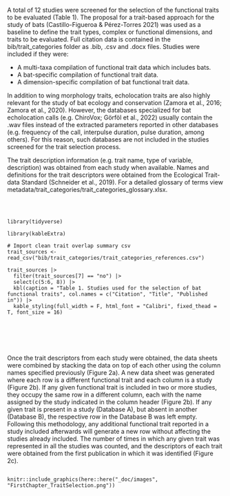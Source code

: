 A total of 12 studies were screened for the selection of the functional traits to be evaluated (Table 1). The proposal for a trait-based approach for the study of bats (Castillo-Figueroa & Pérez-Torres 2021) was used as a baseline to define the trait types, complex or functional dimensions, and traits to be evaluated. Full citation data is contained in the bib/trait_categories folder as .bib, .csv and .docx files. Studies were included if they were:

-   A multi-taxa compilation of functional trait data which includes bats.
-   A bat-specific compilation of functional trait data.
-   A dimension-specific compilation of bat functional trait data.

In addition to wing morphology traits, echolocation traits are also highly relevant for the study of bat ecology and conservation (Zamora et al., 2016; Zamora et al., 2020). However, the databases specialized for bat echolocation calls (e.g. ChiroVox; Görföl et al., 2022) usually contain the .wav files instead of the extracted parameters reported in other databases (e.g. frequency of the call, interpulse duration, pulse duration, among others). For this reason, such databases are not included in the studies screened for the trait selection process.

The trait description information (e.g. trait name, type of variable, description) was obtained from each study when available. Names and definitions for the trait descriptors were obtained from the Ecological Trait-data Standard (Schneider et al., 2019). For a detailed glossary of terms view metadata/trait_categories/trait_categories_glossary.xlsx.

<br>

```{r Trait sources selection list, echo=FALSE, message=FALSE, warning=FALSE, tidy=FALSE}

library(tidyverse)

library(kableExtra)

# Import clean trait overlap summary csv
trait_sources <- read_csv("bib/trait_categories/trait_categories_references.csv")

trait_sources |>
  filter(trait_sources[7] == "no") |>
  select(c(5:6, 8)) |>
  kbl(caption = "Table 1. Studies used for the selection of bat functional traits", col.names = c("Citation", "Title", "Published in")) |>
  kable_styling(full_width = F, html_font = "Calibri", fixed_thead = T, font_size = 16)
  


```

<br> <br>

Once the trait descriptors from each study were obtained, the data sheets were combined by stacking the data on top of each other using the column names specified previously (Figure 2a). A new data sheet was generated where each row is a different functional trait and each column is a study (Figure 2b). If any given functional trait is included in two or more studies, they occupy the same row in a different column, each with the name assigned by the study indicated in the column header (Figure 2b). If any given trait is present in a study (Database A), but absent in another (Database B), the respective row in the Database B was left empty. Following this methodology, any additional functional trait reported in a study included afterwards will generate a new row without affecting the studies already included. The number of times in which any given trait was represented in all the studies was counted, and the descriptors of each trait were obtained from the first publication in which it was identified (Figure 2c).

```{r trait selection process, fig.align = 'center', out.width = "90%", fig.cap = "Figure 2. Workflow for the screening and selection of bat functional traits to be evaluated. The first two columns in b) and c) correspond to trait type and the trait complex or functional dimension following Castillo-Figueroa & Pérez-Torres (2021).", echo=FALSE, message=FALSE}

knitr::include_graphics(here::here("_doc/images", "FirstChapter_TraitSelection.png"))

```

<br> <br>

